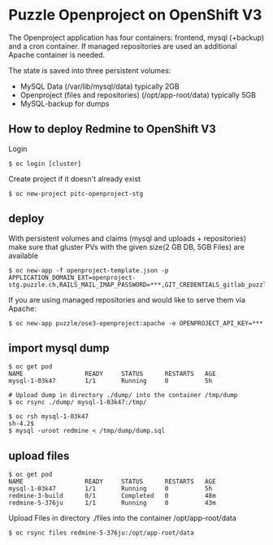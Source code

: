 # Puzzle Openproject on OpenShift V3

The Openproject application has four containers: frontend, mysql (+backup) and a cron container. If managed repositories are used an additional Apache container is needed.

The state is saved into three persistent volumes:
* MySQL Data (/var/lib/mysql/data) typically 2GB
* Openproject (files and repositories) (/opt/app-root/data) typically 5GB
* MySQL-backup for dumps

## How to deploy Redmine to OpenShift V3
Login
```
$ oc login [cluster]
```

Create project if it doesn't already exist
```
$ oc new-project pitc-openproject-stg
```

## deploy

With persistent volumes and claims (mysql and uploads + repositories) make sure that gluster PVs with the given size(2 GB DB, 5GB Files) are available

```
$ oc new-app -f openproject-template.json -p APPLICATION_DOMAIN_EXT=openproject-stg.puzzle.ch,RAILS_MAIL_IMAP_PASSWORD=***,GIT_CREDENTIALS_gitlab_puzzle_ch=hudson:***
```
If you are using managed repositories and would like to serve them via Apache:
```
$ oc new-app puzzle/ose3-openproject:apache -e OPENPROJECT_API_KEY=***
```

## import mysql dump
```
$ oc get pod
NAME                 READY     STATUS      RESTARTS   AGE
mysql-1-03k47        1/1       Running     0          5h

# Upload dump in directory ./dump/ into the container /tmp/dump
$ oc rsync ./dump/ mysql-1-03k47:/tmp/

$ oc rsh mysql-1-03k47
sh-4.2$
$ mysql -uroot redmine < /tmp/dump/dump.sql
```

## upload files
```
$ oc get pod
NAME                 READY     STATUS      RESTARTS   AGE
mysql-1-03k47        1/1       Running     0          5h
redmine-3-build      0/1       Completed   0          48m
redmine-5-376ju      1/1       Running     0          43m

```
Upload Files in directory ./files into the container /opt/app-root/data
```
$ oc rsync files redmine-5-376ju:/opt/app-root/data
```
